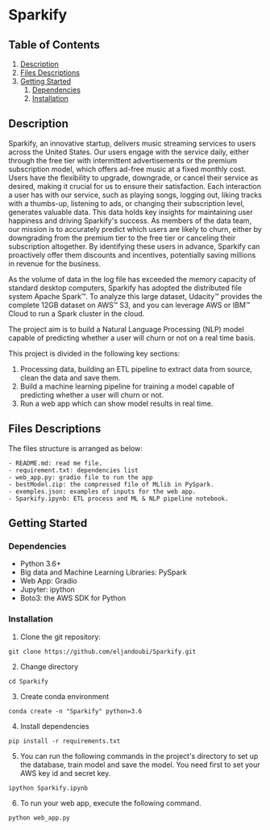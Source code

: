 # Sparkify


## Table of Contents
1. [Description](#description)
2. [Files Descriptions](#files)
3. [Getting Started](#getting_started)
	1. [Dependencies](#dependencies)
	2. [Installation](#installation)


<a name="descripton"></a>
## Description

Sparkify, an innovative startup, delivers music streaming services to users across the United States. Our users engage with the service daily, either through the free tier with intermittent advertisements or the premium subscription model, which offers ad-free music at a fixed monthly cost. Users have the flexibility to upgrade, downgrade, or cancel their service as desired, making it crucial for us to ensure their satisfaction. Each interaction a user has with our service, such as playing songs, logging out, liking tracks with a thumbs-up, listening to ads, or changing their subscription level, generates valuable data. This data holds key insights for maintaining user happiness and driving Sparkify's success. As members of the data team, our mission is to accurately predict which users are likely to churn, either by downgrading from the premium tier to the free tier or canceling their subscription altogether. By identifying these users in advance, Sparkify can proactively offer them discounts and incentives, potentially saving millions in revenue for the business.

As the volume of data in the log file has exceeded the memory capacity of standard desktop computers, Sparkify has adopted the distributed file system Apache Spark™. To analyze this large dataset, Udacity™ provides the complete 12GB dataset on AWS™ S3, and you can leverage AWS or IBM™ Cloud to run a Spark cluster in the cloud.

The project aim is to build a Natural Language Processing (NLP) model capable of predicting whether a user will churn or not on a real time basis.

This project is divided in the following key sections:

1. Processing data, building an ETL pipeline to extract data from source, clean the data and save them.
2. Build a machine learning pipeline for training a model capable of predicting whether a user will churn or not.
3. Run a web app which can show model results in real time.

<a name="files"></a>
## Files Descriptions 

The files structure is arranged as below:

	- README.md: read me file.
 	- requirement.txt: dependencies list
	- web_app.py: gradio file to run the app
	- bestModel.zip: the compressed file of MLlib in PySpark.
	- exemples.json: examples of inputs for the web app.
	- Sparkify.ipynb: ETL process and ML & NLP pipeline notebook.


<a name="getting_started"></a>
## Getting Started

<a name="dependencies"></a>
### Dependencies
* Python 3.6+
* Big data and Machine Learning Libraries: PySpark
* Web App: Gradio
* Jupyter: ipython
* Boto3: the AWS SDK for Python

<a name="installation"></a>
### Installation
1. Clone the git repository:

```git clone https://github.com/eljandoubi/Sparkify.git```

2. Change directory

```cd Sparkify```

3. Create conda environment

```conda create -n "Sparkify" python=3.6```

4. Install dependencies

```pip install -r requirements.txt```

5. You can run the following commands in the project's directory to set up the database, train model and save the model.
You need first to set your AWS key id and secret key.
    
```ipython Sparkify.ipynb```

6. To run your web app, execute the following command.

```python web_app.py```

